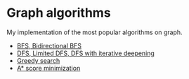 # Graph algorithms
My implementation of the most popular algorithms on graph.
- [BFS, Bidirectional BFS](./algo/bfs.py)
- [DFS, Limited DFS, DFS with iterative deepening](./algo/dfs.py)
- [Greedy search](./algo/greedy.py)
- [A* score minimization](./algo/min_a.py)

